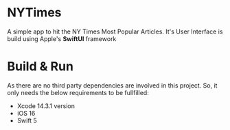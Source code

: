 # NYTimes
A simple app to hit the NY Times Most Popular Articles. It's User Interface is build using Apple's **SwiftUI** framework

# Build & Run
As there are no third party dependencies are involved in this project. So, it only needs the below requirements to be fullfilled:
- Xcode 14.3.1 version
- iOS 16
- Swift 5
